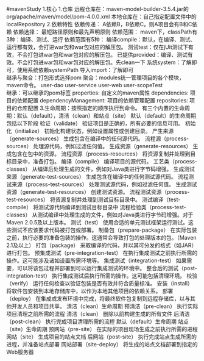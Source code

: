 #mavenStudy
1.核心
    1.仓库
        远程仓库在：maven-model-builder-3.5.4.jar的org/apache/maven/model/pom-4.0.0.xml
        本地仓库在：自己指定配置文件中的localRepository
    2.依赖特性
        依赖传递：
            A依赖B，B依赖C。则A项目会有B和C依赖
        依赖选择：
            最短路径原则和最先声明原则
        依赖范围： 
            maven下，classPath有3种：编译、测试、运行
            依赖范围有5种：
                编译compile：默认，在编译、测试、运行都有效，会打进war包和war包对应的解压包。
                测试test：仅在jUit测试下有效，不会打包进war包和war包对应的解压包。
                已提供provided：编译、测试有效。不会打包进war包和war包对应的解压包。先clean一下
                系统system：了解即可，使用系统依赖systemPath
                导入import：了解即可  
        继承与聚合：打包形式选择pom
            聚合：modules统一管理项目的各个模块，maven命令。
                <modules>
                    <module>user-dao</module>
                    <module>user-service</module>
                    <module>user-web</module>
                    <module>user-scopeTest</module>
                </modules>    
            继承：可以继承的pom标签
                properties: 自定义的maven属性
                dependencies: 项目的依赖配置
                dependencyManagement: 项目的依赖管理配置
                repositories: 项目的仓库配置 
    3.生命周期：按照指定的顺序执行到命令。
        有三个内置的生命周期：默认（default），清洁（clean）和站点（site）
        默认（default）的生命周期包括以下阶段
           验证（validate）	验证项目是正确的，所有必要的信息可用。
           初始化（initialize）	初始化构建状态，例如设置属性或创建目录。
           产生来源（generate-sources）	生成包含在编译中的任何源代码。
           流程源（process-sources）	处理源代码，例如过滤任何值。
           生成资源（generate-resources）	生成包含在包中的资源。
           流程资源（process-resources）	将资源复制并处理到目标目录中，准备打包。
           编译（compile）	编译项目的源代码。
           工艺类（process-classes）	从编译后处理生成的文件，例如对Java类进行字节码增强。
           生成测试来源（generate-test-sources）	生成包含在编译中的任何测试源代码。
           流程测试来源（process-test-sources）	处理测试源代码，例如过滤任何值。
           生成测试资源（generate-test-resources）	创建测试资源。
           流程测试资源（process-test-resources）	将资源复制并处理到测试目标目录中。
           测试编译（test-compile）	将测试源代码编译到测试目标目录中
           流程检验类（process-test-classes）	从测试编译中处理生成的文件，例如对Java类进行字节码增强。对于Maven 2.0.5及以上版本。
           测试（test）	使用合适的单元测试框架运行测试。这些测试不应该要求代码被打包或部署。
           制备包（prepare-package）	在实际包装之前，执行必要的准备包装的操作。这通常会导致打包的处理版本的包。（Maven 2.1及以上）
           打包（package）	采取编译的代码，并以其可分发的格式（如JAR）进行打包。
           预集成测试（pre-integration-test）	在执行集成测试之前执行所需的操作。这可能涉及诸如设置所需环境等。
           集成测试（integration-test）	如果需要，可以将该包过程并部署到可以运行集成测试的环境中。
           整合后的测试（post-integration-test）	执行集成测试后执行所需的操作。这可能包括清理环境。
           校验（verify）	运行任何检查以验证包装是否有效并符合质量标准。
           安装（install）	将软件包安装到本地存储库中，以作为本地其他项目的依赖关系。
           部署（deploy）	在集成或发布环境中完成，将最终软件包复制到远程存储库，以与其他开发人员和项目共享。
        清洁（clean）生命周期
            预清洁（pre-clean）	执行实际项目清理之前所需的流程
            清洁（clean）	删除以前构建生成的所有文件
            后清洁（post-clean）	执行完成项目清理所需的流程
            默认（default）生命周期
        站点（site）生命周期
            预网站（pre-site）	在实际的项目现场生成之前执行所需的进程
            网站（site）	生成项目的站点文档
            后网站（post-site）	执行完成站点生成所需的进程，并准备站点部署
            网站部署（site-deploy）	将生成的站点文档部署到指定的Web服务器  